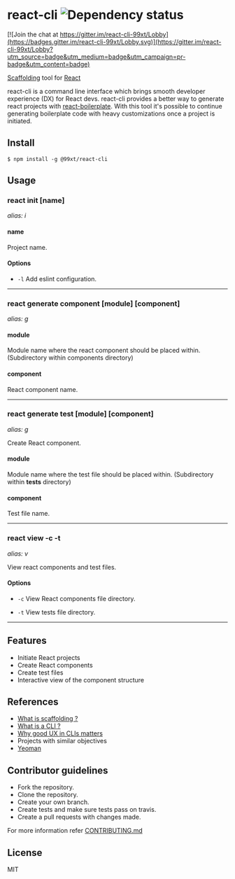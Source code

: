 # react-cli ![Dependency status](https://david-dm.org/99xt/react-cli.svg)

[![Join the chat at https://gitter.im/react-cli-99xt/Lobby](https://badges.gitter.im/react-cli-99xt/Lobby.svg)](https://gitter.im/react-cli-99xt/Lobby?utm_source=badge&utm_medium=badge&utm_campaign=pr-badge&utm_content=badge)

[Scaffolding](https://en.wikipedia.org/wiki/Scaffolding) tool for [React](https://facebook.github.io/react/)

react-cli is a command line interface which brings smooth developer experience (DX) for React devs. react-cli provides a better way to generate react projects with [react-boilerplate](https://github.com/99xt/react-boilerplate). With this tool it's possible to continue generating boilerplate code with heavy customizations once a project is initiated.

## Install

```
$ npm install -g @99xt/react-cli
```

## Usage

### react init [name]
*alias: i*

#### name

Project name.

#### Options

* `-l`
Add eslint configuration.

---------------------------------------

### react generate component [module] [component]
*alias: g*

#### module

Module name where the react component should be placed within. (Subdirectory within components directory)

#### component

React component name.

---------------------------------------

### react generate test [module] [component]
*alias: g*

Create React component.

#### module

Module name where the test file should be placed within. (Subdirectory within __tests__ directory)

#### component

Test file name.

---------------------------------------

### react view -c -t
*alias: v*

View react components and test files.

#### Options

* `-c`
View React components file directory.

* `-t`
View tests file directory.

---------------------------------------

## Features

- Initiate React projects
- Create React components
- Create test files
- Interactive view of the component structure

## References

- [What is scaffolding ?](https://en.wikipedia.org/wiki/Scaffold_(programming))
- [What is a CLI ?](https://www.techopedia.com/definition/3337/command-line-interface-cli)
- [Why good UX in CLIs matters](https://trevorsullivan.net/2016/07/11/designing-command-line-tools/)
- Projects with similar objectives
 - [Yeoman](http://yeoman.io/)

## Contributor guidelines

- Fork the repository.
- Clone the repository.
- Create your own branch.
- Create tests and make sure tests pass on travis.
- Create a pull requests with changes made.

For more information refer [CONTRIBUTING.md](https://github.com/99xt/react-cli/blob/master/CONTRIBUTING.md)

## License

MIT